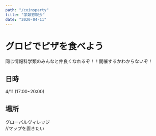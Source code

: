 ```yaml
---
path: "/coinsparty"
title: "学類懇親会"
date: "2020-04-11"
---
```


# グロビでピザを食べよう

同じ情報科学類のみんなと仲良くなれるぞ！！開催するかわからないぞ！

## 日時

4/11 (17:00~20:00)

## 場所

グローバルヴィレッジ  
//マップを置きたい
